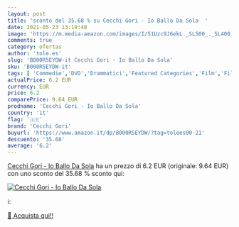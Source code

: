 ```yaml
---
layout: post
title: 'sconto del 35.68 % su Cecchi Gori - Io Ballo Da Sola  '
date: 2021-05-23 13:19:48
image: 'https://m.media-amazon.com/images/I/51Uzc9J6ekL._SL500_._SL400_.jpg'
comments: true
category: ofertas
author: 'tole.es'
slug: 'B000R5EYDW-it Cecchi Gori - Io Ballo Da Sola'
sku: 'B000R5EYDW-it'
tags: [ 'Commedie','DVD','Drammatici','Featured Categories','Film','Film e TV','cecchi gori', ]
actualPrice: 6.2 EUR
currency: EUR
price: 6.2
comparePrice: 9.64 EUR
prodname: 'Cecchi Gori - Io Ballo Da Sola'
country: 'it'
flag: '🇮🇹'
brand: 'Cecchi Gori'
buyurl: 'https://www.amazon.it/dp/B000R5EYDW/?tag=tolees00-21'
descuento: '35.68'
average: '6.2'
---
```


[Cecchi Gori - Io Ballo Da Sola](https://www.amazon.it/dp/B000R5EYDW/?tag=tolees00-21) ha un prezzo di 6.2 EUR (originale: 9.64 EUR) con uno sconto del 35.68 % sconto qui:

[![Cecchi Gori - Io Ballo Da Sola](https://m.media-amazon.com/images/I/51Uzc9J6ekL._SL500_._SL400_.jpg)](https://www.amazon.it/dp/B000R5EYDW/?tag=tolees00-21)

ℹ️:


[🛒 Acquista qui!!](https://www.amazon.it/dp/B000R5EYDW/?tag=tolees00-21)
